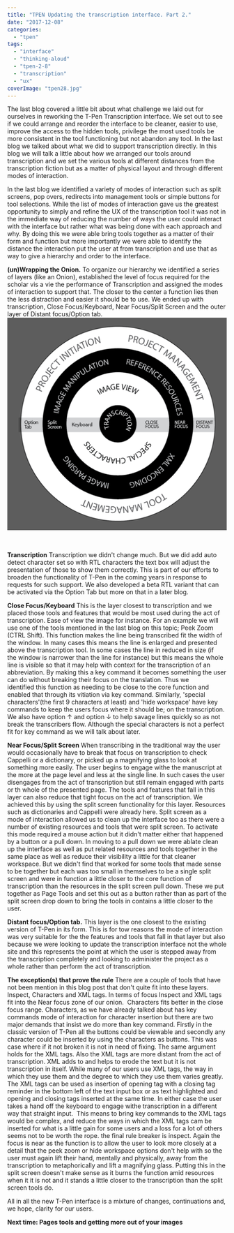 ```yaml
---
title: "TPEN Updating the transcription interface. Part 2."
date: "2017-12-08"
categories: 
  - "tpen"
tags: 
  - "interface"
  - "thinking-aloud"
  - "tpen-2-8"
  - "transcription"
  - "ux"
coverImage: "tpen28.jpg"
---
```


The last blog covered a little bit about what challenge we laid out for ourselves in reworking the T-Pen Transcription interface. We set out to see if we could arrange and reorder the interface to be cleaner, easier to use, improve the access to the hidden tools, privilege the most used tools be more consistent in the tool functioning but not abandon any tool. In the last blog we talked about what we did to support transcription directly. In this blog we will talk a little about how we arranged our tools around transcription and we set the various tools at different distances from the transcription fiction but as a matter of physical layout and through different modes of interaction.

In the last blog we identified a variety of modes of interaction such as split screens, pop overs, redirects into management tools or simple buttons for tool selections. While the list of modes of interaction gave us the greatest opportunity to simply and refine the UX of the transcription tool it was not in the immediate way of reducing the number of ways the user could interact with the interface but rather what was being done with each approach and why. By doing this we were able bring tools together as a matter of their form and function but more importantly we were able to identify the distance the interaction put the user at from transcription and use that as way to give a hierarchy and order to the interface.

**(un)Wrapping the Onion.** To organize our hierarchy we identified a series of layers (like an Onion), established the level of focus required for the scholar vis a vie the performance of Transcription and assigned the modes of interaction to support that. The closer to the center a function lies then the less distraction and easier it should be to use. We ended up with transcription, Close Focus/Keyboard, Near Focus/Split Screen and the outer layer of Distant focus/Option tab. ![](images/Screen-Shot-2017-03-17-at-11.41.42-AM-1024x989.png)

 

**Transcription** Transcription we didn't change much. But we did add auto detect character set so with RTL characters the text box will adjust the presentation of those to show them correctly. This is part of our efforts to broaden the functionality of T-Pen in the coming years in response to requests for such support. We also developed a beta RTL variant that can be activated via the Option Tab but more on that in a later blog.

**Close Focus/Keyboard** This is the layer closest to transcription and we placed those tools and features that would be most used during the act of transcription. Ease of view the image for instance. For an example we will use one of the tools mentioned in the last blog on this topic; Peek Zoom (CTRL Shift). This function makes the line being transcribed fit the width of the window. In many cases this means the line is enlarged and presented above the transcription tool. In some cases the line in reduced in size (if the window is narrower than the line for instance) but this means the whole line is visible so that it may help with context for the transcription of an abbreviation. By making this a key command it becomes something the user can do without breaking their focus on the translation. Thus we identified this function as needing to be close to the core function and enabled that through its vitiation via key command. Similarly, 'special characters'(the first 9 characters at least) and 'hide workspace' have key commands to keep the users focus where it should be; on the transcription. We also have option ↑ and option ↓ to help savage lines quickly so as not break the transcribers flow. Although the special characters is not a perfect fit for key command as we will talk about later.

**Near Focus/Split Screen** When transcribing in the traditional way the user would occasionally have to break that focus on transcription to check Cappelli or a dictionary, or picked up a magnifying glass to look at something more easily. The user begins to engage withe the manuscript at the more at the page level and less at the single line. In such cases the user disengages from the act of transcription but still remain engaged with parts or th whole of the presented page. The tools and features that fall in this layer can also reduce that tight focus on the act of transcription. We achieved this by using the split screen functionality for this layer. Resources such as dictionaries and Cappelli were already here. Split screen as a mode of interaction allowed us to clean up the interface too as there were a number of existing resources and tools that were split screen. To activate this mode required a mouse action but it didn't matter either that happened by a button or a pull down. In moving to a pull down we were ablate clean up the interface as well as put related resources and tools together in the same place as well as reduce their visibility a little for that cleaner workspace. But we didn't find that worked for some tools that made sense to be together but each was too small in themselves to be a single split screen and were in function a little closer to the core function of transcription than the resources in the split screen pull down. These we put together as Page Tools and set this out as a button rather than as part of the split screen drop down to bring the tools in contains a little closer to the user.

**Distant focus/Option tab.** This layer is the one closest to the existing version of T-Pen in its form. This is for tow reasons the mode of interaction was very suitable for the the features and tools that fall in that layer but also because we were looking to update the transcription interface not the whole site and this represents the point at which the user is stepped away from the transcription completely and looking to administer the project as a whole rather than perform the act of transcription.

**The exception(s) that prove the rule** There are a couple of tools that have not been mention in this blog post that don't quite fit into these layers. Inspect, Characters and XML tags. In terms of focus Inspect and XML tags fit into the Near focus zone of our onion.  Characters fits better in the close focus range. Characters, as we have already talked about has key commands mode of interaction for character insertion but there are two major demands that insist we do more than key command. Firstly in the classic version of T-Pen all the buttons could be viewable and secondly any character could be inserted by using the characters as buttons. This was case where if it not broken it is not in need of fixing. The same argument holds for the XML tags. Also the XML tags are more distant from the act of transcription. XML adds to and helps to erode the text but it is not transcription in itself. While many of our users use XML tags, the way in which they use them and the degree to which they use them varies greatly. The XML tags can be used as insertion of opening tag with a closing tag reminder in the bottom left of the text input box or as text highlighted and opening and closing tags inserted at the same time. In either case the user takes a hand off the keyboard to engage withe transcription in a different way that straight input.  This means to bring key commands to the XML tags would be complex, and reduce the ways in which the XML tags cam be inserted for what is a little gain for some users and a loss for a lot of others seems not to be worth the rope. the final rule breaker is inspect. Again the focus is near as the function is to allow the user to look more closely at a detail that the peek zoom or hide workspace options don't help with so the user must again lift their hand, mentally and physically, away from the transcription to metaphorically and lift a magnifying glass. Putting this in the split screen doesn't make sense as it burns the function amid resources when it it is not and it stands a little closer to the transcription than the split screen tools do.

All in all the new T-Pen interface is a mixture of changes, continuations and, we hope, clarity for our users.

**Next time: Pages tools and getting more out of your images**
